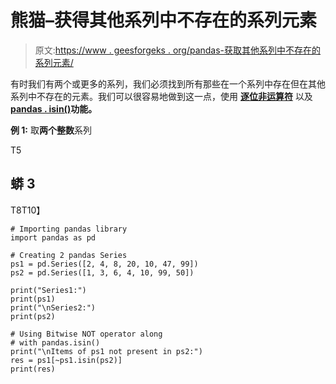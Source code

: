 # 熊猫–获得其他系列中不存在的系列元素

> 原文:[https://www . geesforgeks . org/pandas-获取其他系列中不存在的系列元素/](https://www.geeksforgeeks.org/pandas-get-the-elements-of-series-that-are-not-present-in-other-series/)

有时我们有两个或更多的系列，我们必须找到所有那些在一个系列中存在但在其他系列中不存在的元素。我们可以很容易地做到这一点，使用 [**逐位非运算符**](https://www.geeksforgeeks.org/python-bitwise-operators/) 以及[**pandas . isin()**](https://www.geeksforgeeks.org/python-pandas-series-isin/)**功能。**

**例 1:** 取**两个整数**系列

T5

## 蟒 3

T8T10】

```
# Importing pandas library
import pandas as pd

# Creating 2 pandas Series
ps1 = pd.Series([2, 4, 8, 20, 10, 47, 99])
ps2 = pd.Series([1, 3, 6, 4, 10, 99, 50])

print("Series1:")
print(ps1)
print("\nSeries2:")
print(ps2)

# Using Bitwise NOT operator along
# with pandas.isin()
print("\nItems of ps1 not present in ps2:")
res = ps1[~ps1.isin(ps2)]
print(res)
```